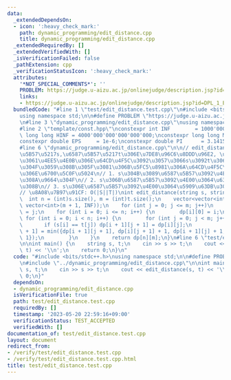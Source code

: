 ```yaml
---
data:
  _extendedDependsOn:
  - icon: ':heavy_check_mark:'
    path: dynamic_programming/edit_distance.cpp
    title: dynamic_programming/edit_distance.cpp
  _extendedRequiredBy: []
  _extendedVerifiedWith: []
  _isVerificationFailed: false
  _pathExtension: cpp
  _verificationStatusIcon: ':heavy_check_mark:'
  attributes:
    '*NOT_SPECIAL_COMMENTS*': ''
    PROBLEM: https://judge.u-aizu.ac.jp/onlinejudge/description.jsp?id=DPL_1_E&lang=ja
    links:
    - https://judge.u-aizu.ac.jp/onlinejudge/description.jsp?id=DPL_1_E&lang=ja
  bundledCode: "#line 1 \"test/edit_distance.test.cpp\"\n#include <bits/stdc++.h>\n\
    using namespace std;\n\n#define PROBLEM \"https://judge.u-aizu.ac.jp/onlinejudge/description.jsp?id=DPL_1_E&lang=ja\"\
    \n#line 3 \"dynamic_programming/edit_distance.cpp\"\nusing namespace std;\n\n\
    #line 2 \"template/const.hpp\"\nconstexpr int INF        = 1000'000'000;\nconstexpr\
    \ long long HINF = 4000'000'000'000'000'000;\nconstexpr long long MOD  = 998244353;\n\
    constexpr double EPS     = 1e-6;\nconstexpr double PI      = 3.14159265358979;\n\
    #line 6 \"dynamic_programming/edit_distance.cpp\"\n\n// edit_distance\n// \u6587\
    \u5B57\u5217s,\u6587\u5B57\u5217t\u306E\u7DE8\u96C6\u8DDD\u96E2, \u3059\u306A\u308F\
    \u3061\u4EE5\u4E0B\u306E\u64CD\u4F5C\u3092\u3057\u3066s\u3092t\u306B\u7B49\u3057\
    \u304F\u3059\u308B\u305F\u3081\u306B\u5FC5\u8981\u306A\u64CD\u4F5C\u56DE\u6570\
    \u306E\u6700\u5C0F\u5024\n// 1. s\u304B\u3089\u6587\u5B57\u3092\u4E00\u3064\u53D6\
    \u308A\u9664\u304F\n// 2. s\u306B\u6587\u5B57\u3092\u4E00\u3064\u633F\u5165\u3059\
    \u308B\n// 3. s\u306E\u6587\u5B57\u3092\u4E00\u3064\u5909\u63DB\u3059\u308B\n\
    // \u8A08\u7B97\u91CF: O(|S||T|)\nint edit_distance(string s, string t) {\n  \
    \  int n = (int)s.size(), m = (int)t.size();\n    vector<vector<int>> dp(n + 1,\
    \ vector<int>(m + 1, INF));\n    for (int j = 0; j <= m; j++)\n        dp[0][j]\
    \ = j;\n    for (int i = 0; i <= n; i++) {\n        dp[i][0] = i;\n    }\n   \
    \ for (int i = 0; i < n; i++) {\n        for (int j = 0; j < m; j++) {\n     \
    \       if (s[i] == t[j]) dp[i + 1][j + 1] = dp[i][j];\n            dp[i + 1][j\
    \ + 1] = min({dp[i + 1][j + 1], dp[i][j + 1] + 1, dp[i + 1][j] + 1, dp[i][j] +\
    \ 1});\n        }\n    }\n    return dp[n][m];\n}\n#line 6 \"test/edit_distance.test.cpp\"\
    \n\nint main() {\n    string s, t;\n    cin >> s >> t;\n    cout << edit_distance(s,\
    \ t) << '\\n';\n    return 0;\n}\n"
  code: "#include <bits/stdc++.h>\nusing namespace std;\n\n#define PROBLEM \"https://judge.u-aizu.ac.jp/onlinejudge/description.jsp?id=DPL_1_E&lang=ja\"\
    \n#include \"../dynamic_programming/edit_distance.cpp\"\n\nint main() {\n    string\
    \ s, t;\n    cin >> s >> t;\n    cout << edit_distance(s, t) << '\\n';\n    return\
    \ 0;\n}"
  dependsOn:
  - dynamic_programming/edit_distance.cpp
  isVerificationFile: true
  path: test/edit_distance.test.cpp
  requiredBy: []
  timestamp: '2023-05-20 22:59:16+09:00'
  verificationStatus: TEST_ACCEPTED
  verifiedWith: []
documentation_of: test/edit_distance.test.cpp
layout: document
redirect_from:
- /verify/test/edit_distance.test.cpp
- /verify/test/edit_distance.test.cpp.html
title: test/edit_distance.test.cpp
---
```

